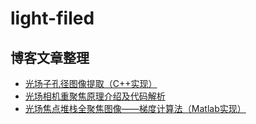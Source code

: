 # light-filed

## 博客文章整理

- [光场子孔径图像提取（C++实现）](https://blog.csdn.net/weixin_38285131/article/details/79483094)
- [光场相机重聚焦原理介绍及代码解析](https://blog.csdn.net/weixin_38285131/article/details/80457068)
- [光场焦点堆栈全聚焦图像——梯度计算法（Matlab实现）](https://blog.csdn.net/weixin_38285131/article/details/84727625)
